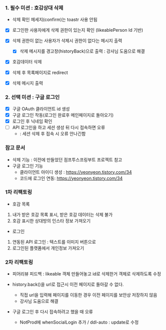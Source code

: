 ### 1. 필수 미션 : 호감상대 삭제
  - 삭제 확인 메세지(confirm)는 toastr 사용 안됨
  - [x] 로그인한 사용자에게 삭제 권한이 있는지 확인 (likeablePerson Id 기반)
  - [x] 삭제 권한이 없는 사용자가 삭제시 권한이 없다는 메시지 출력
    - [x] 삭제 메시지를 경고창(historyBack)으로 출력 : 강사님 도움으로 해결
  - [x] 호감데이터 삭제
  - [x] 삭제 후 목록페이지로 redirect
  - [x] 삭제 메시지 출력
  

### 2. 선택 미션 : 구글 로그인
  - [x] 구글 OAuth 클라이언트 id 생성
  - [x] 구글 로그인 작동(로그인 완료후 메인페이지로 돌아오기)
  - [x] 로그인 후 닉네임 확인
  - [ ] API 로그인을 하고 세션 생성 뒤 다시 접속하면 오류
      - : 세션 삭제 후 접속 시 오류 안나긴함

### 참고 문서
 - 삭제 기능 : 이전에 만들었던 점프투스프링부트 프로젝트 참고
 - 구글 로그인 기능
   - 클라이언트 아이디 생성 : https://yeonyeon.tistory.com/34
   - 코드에 로그인 연동: https://yeonyeon.tistory.com/34
     

### 1차 리팩토링 

- 호감 목록
1. 내가 받은 호감 목록 표시, 받은 호감 데이터는 삭제 불가
2. 호감 표시한 상대방의 인스타 정보 가져오기

- 로그인
1. 연동된 API 로그인 : 텍스트를 이미지 버튼으로
2. 로그인된 플랫폼에서 개인정보 가져오기

### 2차 리팩토링
- 피어리뷰 피드백 : likeable 객체 만들어놓고 id로 삭제한거 객체로 삭제하도록 수정


- history.back()을 url로 접근시 이전 페이지로 돌아갈 수 없다.
  - 직접 url을 입력해 페이지를 이동한 경우 이전 페이지를 보안상 저장하지 않음
  - 강사님 도움으로 해결


- 구글 로그인 후 다시 접속하려고 했을 때 오류
  -  NotProd에 whenSocialLogin 추가 / ddl-auto : update로 수정
